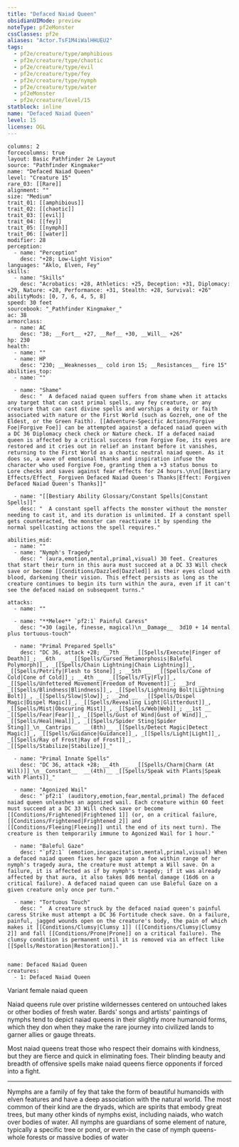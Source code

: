 ```yaml
---
title: "Defaced Naiad Queen"
obsidianUIMode: preview
noteType: pf2eMonster
cssClasses: pf2e
aliases: "Actor.TsF1M4iWalHHUEU2" 
tags:
  - pf2e/creature/type/amphibious
  - pf2e/creature/type/chaotic
  - pf2e/creature/type/evil
  - pf2e/creature/type/fey
  - pf2e/creature/type/nymph
  - pf2e/creature/type/water
  - pf2eMonster
  - pf2e/creature/level/15
statblock: inline
name: "Defaced Naiad Queen"
level: 15
license: OGL
---
```


```statblock
columns: 2
forcecolumns: true
layout: Basic Pathfinder 2e Layout
source: "Pathfinder Kingmaker"
name: "Defaced Naiad Queen"
level: "Creature 15"
rare_03: [[Rare]]
alignment: ""
size: "Medium"
trait_01: [[amphibious]]
trait_02: [[chaotic]]
trait_03: [[evil]]
trait_04: [[fey]]
trait_05: [[nymph]]
trait_06: [[water]]
modifier: 28
perception:
  - name: "Perception"
    desc: "+28; Low-Light Vision"
languages: "Aklo, Elven, Fey"
skills:
  - name: "Skills"
    desc: "Acrobatics: +28, Athletics: +25, Deception: +31, Diplomacy: +29, Nature: +28, Performance: +31, Stealth: +28, Survival: +26"
abilityMods: [0, 7, 6, 4, 5, 8]
speed: 30 feet
sourcebook: "_Pathfinder Kingmaker_"
ac: 38
armorclass:
  - name: AC
    desc: "38; __Fort__ +27, __Ref__ +30, __Will__ +26"
hp: 230
health:
  - name: ""
  - name: HP
    desc: "230; __Weaknesses__ cold iron 15; __Resistances__ fire 15"
abilities_top:
  - name: ""

  - name: "Shame"
    desc: "  A defaced naiad queen suffers from shame when it attacks any target that can cast primal spells, any fey creature, or any creature that can cast divine spells and worships a deity or faith associated with nature or the First World (such as Gozreh, one of the Eldest, or the Green Faith). [[Adventure-Specific Actions/Forgive Foe|Forgive Foe]] can be attempted against a defaced naiad queen with a DC 36 Diplomacy check check or Nature check. If a defaced naiad queen is affected by a critical success from Forgive Foe, its eyes are restored and it cries out in relief an instant before it vanishes, returning to the First World as a chaotic neutral naiad queen. As it does so, a wave of emotional thanks and inspiration infuse the character who used Forgive Foe, granting them a +3 status bonus to Lore checks and saves against fear effects for 24 hours.\n\n[[Bestiary Effects/Effect_ Forgiven Defaced Naiad Queen's Thanks|Effect: Forgiven Defaced Naiad Queen's Thanks]]"

  - name: "[[Bestiary Ability Glossary/Constant Spells|Constant Spells]]"
    desc: "  A constant spell affects the monster without the monster needing to cast it, and its duration is unlimited. If a constant spell gets counteracted, the monster can reactivate it by spending the normal spellcasting actions the spell requires."

abilities_mid:
  - name: ""
  - name: "Nymph's Tragedy"
    desc: " (aura,emotion,mental,primal,visual) 30 feet. Creatures that start their turn in this aura must succeed at a DC 33 Will check save or become [[Conditions/Dazzled|Dazzled]] as their eyes cloud with blood, darkening their vision. This effect persists as long as the creature continues to begin its turn within the aura, even if it can't see the defaced naiad on subsequent turns."

attacks:
  - name: ""

  - name: "**Melee** `pf2:1` Painful Caress"
    desc: "+30 (agile, finesse, magical)\n__Damage__  3d10 + 14 mental plus tortuous-touch"

  - name: "Primal Prepared Spells"
    desc: "DC 36, attack +28; __7th __  _[[Spells/Execute|Finger of Death]]_; __6th __  _[[Spells/Cursed Metamorphosis|Baleful Polymorph]]_, _[[Spells/Chain Lightning|Chain Lightning]]_, _[[Spells/Petrify|Flesh to Stone]]_; __5th __  _[[Spells/Cone of Cold|Cone of Cold]]_; __4th __  _[[Spells/Fly|Fly]]_, _[[Spells/Unfettered Movement|Freedom of Movement]]_; __3rd __  _[[Spells/Blindness|Blindness]]_, _[[Spells/Lightning Bolt|Lightning Bolt]]_, _[[Spells/Slow|Slow]]_; __2nd __  _[[Spells/Dispel Magic|Dispel Magic]]_, _[[Spells/Revealing Light|Glitterdust]]_, _[[Spells/Mist|Obscuring Mist]]_, _[[Spells/Web|Web]]_; __1st __  _[[Spells/Fear|Fear]]_, _[[Spells/Gust of Wind|Gust of Wind]]_, _[[Spells/Heal|Heal]]_, _[[Spells/Spider Sting|Spider Sting]]_\n__Cantrips__  __(8th)__ _[[Spells/Detect Magic|Detect Magic]]_, _[[Spells/Guidance|Guidance]]_, _[[Spells/Light|Light]]_, _[[Spells/Ray of Frost|Ray of Frost]]_, _[[Spells/Stabilize|Stabilize]]_"

  - name: "Primal Innate Spells"
    desc: "DC 36, attack +28; __4th __  _[[Spells/Charm|Charm (At Will)]]_\n__Constant__  __(4th)__ _[[Spells/Speak with Plants|Speak with Plants]]_"

  - name: "Agonized Wail"
    desc: "`pf2:1` (auditory,emotion,fear,mental,primal) The defaced naiad queen unleashes an agonized wail. Each creature within 60 feet must succeed at a DC 33 Will check save or become [[Conditions/Frightened|Frightened 1]] (or, on a critical failure, [[Conditions/Frightened|Frightened 2]] and [[Conditions/Fleeing|Fleeing]] until the end of its next turn). The creature is then temporarily immune to Agonized Wail for 1 hour."

  - name: "Baleful Gaze"
    desc: "`pf2:1` (emotion,incapacitation,mental,primal,visual) When a defaced naiad queen fixes her gaze upon a foe within range of her nymph's tragedy aura, the creature must attempt a Will save. On a failure, it is affected as if by nymph's tragedy; if it was already affected by that aura, it also takes 8d6 mental damage (16d6 on a critical failure). A defaced naiad queen can use Baleful Gaze on a given creature only once per turn."

  - name: "Tortuous Touch"
    desc: "  A creature struck by the defaced naiad queen's painful caress Strike must attempt a DC 36 Fortitude check save. On a failure, painful, jagged wounds open on the creature's body, the pain of which makes it [[Conditions/Clumsy|Clumsy 1]] ([[Conditions/Clumsy|Clumsy 2]] and fall [[Conditions/Prone|Prone]] on a critical failure). The clumsy condition is permanent until it is removed via an effect like [[Spells/Restoration|Restoration]]."
 
```

```encounter-table
name: Defaced Naiad Queen
creatures:
  - 1: Defaced Naiad Queen
```


Variant female naiad queen

Naiad queens rule over pristine wildernesses centered on untouched lakes or other bodies of fresh water. Bards' songs and artists' paintings of nymphs tend to depict naiad queens in their slightly more humanoid forms, which they don when they make the rare journey into civilized lands to garner allies or gauge threats.

Most naiad queens treat those who respect their domains with kindness, but they are fierce and quick in eliminating foes. Their blinding beauty and breadth of offensive spells make naiad queens fierce opponents if forced into a fight.

* * *

Nymphs are a family of fey that take the form of beautiful humanoids with elven features and have a deep association with the natural world. The most common of their kind are the dryads, which are spirits that embody great trees, but many other kinds of nymphs exist, including naiads, who watch over bodies of water. All nymphs are guardians of some element of nature, typically a specific tree or pond, or even-in the case of nymph queens-whole forests or massive bodies of water
